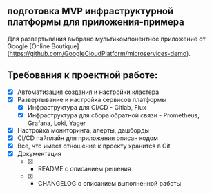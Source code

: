 ## подготовка MVP инфраструктурной платформы для приложения-примера

Для развертывания выбрано мультикомпонентное приложение от Google [Online Boutique] (https://github.com/GoogleCloudPlatform/microservices-demo).

## Требования к проектной работе:

- [x] Автоматизация создания и настройки кластера
- [x] Развертывание и настройка сервисов платформы
    - [x]  Инфраструктура для CI/CD - Gitlab, Flux  
    - [x]  Инфраструктура для сбора обратной связи - Prometheus, Grafana, Loki, Yager
- [x] Настройка мониторинга, алерты, дашборды
- [x] CI/CD пайплайн для приложения описан кодом
- [x] Все, что имеет отношение к проекту хранится в Git  
- [x] Документация 
    - [x] -  README с описанием решения
    - [x] -  CHANGELOG с описанием выполненной работы



